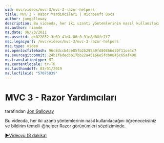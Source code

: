 ```yaml
---
uid: mvc/videos/mvc-3/mvc-3-razor-helpers
title: MVC 3 - Razor Yardımcıları | Microsoft Docs
author: jongalloway
description: Bu videoda, her iki uzantı yöntemlerinin nasıl kullanılacağını öğreneceksiniz ve bildirim temelli @helper Razor görünümleri sözdiziminde.
ms.author: riande
ms.date: 06/23/2011
ms.assetid: ec822852-3c69-41d4-80c0-91e8d08fc7f7
msc.legacyurl: /mvc/videos/mvc-3/mvc-3-razor-helpers
msc.type: video
ms.openlocfilehash: 96c8dccb4ce85fb26295a9fd80866d30f11ce4c7
ms.sourcegitcommit: 24b1f6decbb17bb22a45166e5fdb0845c65af498
ms.translationtype: MT
ms.contentlocale: tr-TR
ms.lasthandoff: 03/01/2019
ms.locfileid: "57075039"
---
```

<a name="mvc-3---razor-helpers"></a>MVC 3 - Razor Yardımcıları
====================
tarafından [Jon Galloway](https://github.com/jongalloway)

Bu videoda, her iki uzantı yöntemlerinin nasıl kullanılacağını öğreneceksiniz ve bildirim temelli @helper Razor görünümleri sözdiziminde.

[&#9654;Videoyu (8 dakika)](https://channel9.msdn.com/Blogs/ASP-NET-Site-Videos/mvc-3-razor-helpers)
